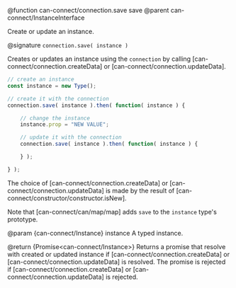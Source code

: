 @function can-connect/connection.save save
@parent can-connect/InstanceInterface

Create or update an instance.

@signature `connection.save( instance )`

Creates or updates an instance using the `connection` by calling
[can-connect/connection.createData] or [can-connect/connection.updateData].

```js
// create an instance
const instance = new Type();

// create it with the connection
connection.save( instance ).then( function( instance ) {

	// change the instance
	instance.prop = "NEW VALUE";

	// update it with the connection
	connection.save( instance ).then( function( instance ) {

	} );

} );
```

The choice of [can-connect/connection.createData] or [can-connect/connection.updateData] is made by the result of
[can-connect/constructor/constructor.isNew].



Note that [can-connect/can/map/map] adds `save` to the `instance`
type's prototype.

@param {can-connect/Instance} instance A typed instance.

@return {Promise<can-connect/Instance>} Returns a promise that
resolve with created or updated instance if [can-connect/connection.createData] or [can-connect/connection.updateData] is resolved.  The promise is rejected if [can-connect/connection.createData] or [can-connect/connection.updateData] is rejected.
